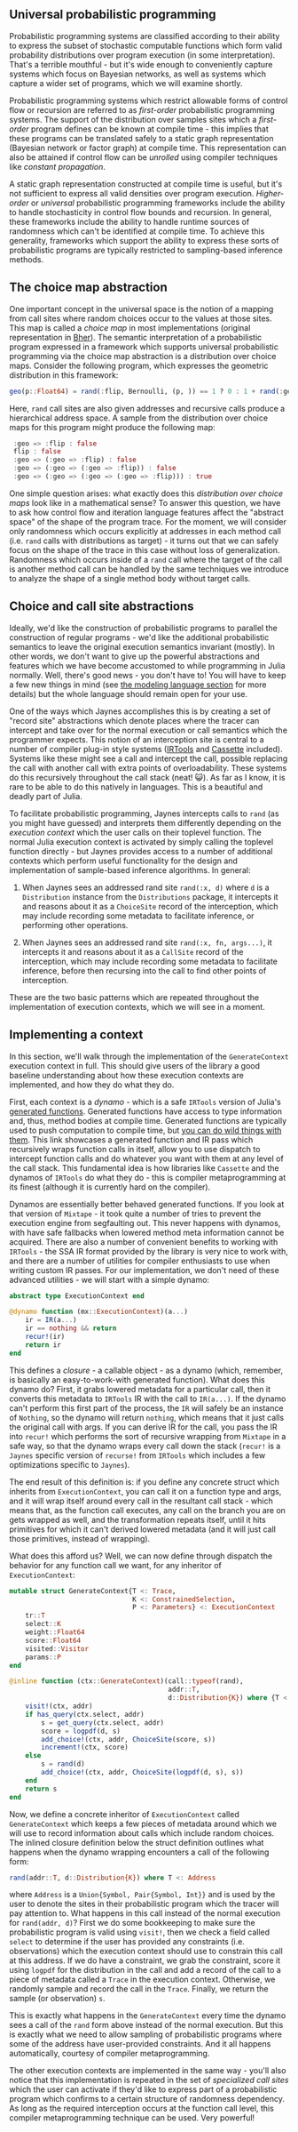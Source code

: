 ## Universal probabilistic programming

Probabilistic programming systems are classified according to their ability to express the subset of stochastic computable functions which form valid probability distributions over program execution (in some interpretation). That's a terrible mouthful - but it's wide enough to conveniently capture systems which focus on Bayesian networks, as well as systems which capture a wider set of programs, which we will examine shortly. 

Probabilistic programming systems which restrict allowable forms of control flow or recursion are referred to as _first-order_ probabilistic programming systems. The support of the distribution over samples sites which a _first-order_ program defines can be known at compile time - this implies that these programs can be translated safely to a static graph representation (Bayesian network or factor graph) at compile time. This representation can also be attained if control flow can be _unrolled_ using compiler techniques like _constant propagation_.

A static graph representation constructed at compile time is useful, but it's not sufficient to express all valid densities over program execution. _Higher-order_ or _universal_ probabilistic programming frameworks include the ability to handle stochasticity in control flow bounds and recursion. In general, these frameworks include the ability to handle runtime sources of randomness which can't be identified at compile time. To achieve this generality, frameworks which support the ability to express these sorts of probabilistic programs are typically restricted to sampling-based inference methods.

## The choice map abstraction

One important concept in the universal space is the notion of a mapping from call sites where random choices occur to the values at those sites. This map is called a _choice map_ in most implementations (original representation in [Bher](http://proceedings.mlr.press/v15/wingate11a/wingate11a.pdf)). The semantic interpretation of a probabilistic program expressed in a framework which supports universal probabilistic programming via the choice map abstraction is a distribution over choice maps. Consider the following program, which expresses the geometric distribution in this framework:

```julia
geo(p::Float64) = rand(:flip, Bernoulli, (p, )) == 1 ? 0 : 1 + rand(:geo, geo, p)
```

Here, `rand` call sites are also given addresses and recursive calls produce a hierarchical address space. A sample from the distribution over choice maps for this program might produce the following map:

```julia
 :geo => :flip : false
 flip : false
 :geo => (:geo => :flip) : false
 :geo => (:geo => (:geo => :flip)) : false
 :geo => (:geo => (:geo => (:geo => :flip))) : true
```

One simple question arises: what exactly does this _distribution over choice maps_ look like in a mathematical sense? To answer this question, we have to ask how control flow and iteration language features affect the "abstract space" of the shape of the program trace. For the moment, we will consider only randomness which occurs explicitly at addresses in each method call (i.e. `rand` calls with distributions as target) - it turns out that we can safely focus on the shape of the trace in this case without loss of generalization. Randomness which occurs inside of a `rand` call where the target of the call is another method call can be handled by the same techniques we introduce to analyze the shape of a single method body without target calls.

## Choice and call site abstractions

Ideally, we'd like the construction of probabilistic programs to parallel the construction of regular programs - we'd like the additional probabilistic semantics to leave the original execution semantics invariant (mostly). In other words, we don't want to give up the powerful abstractions and features which we have become accustomed to while programming in Julia normally. Well, there's good news - you don't have to! You will have to keep a few new things in mind (see [the modeling language section](modeling_lang.md) for more details) but the whole language should remain open for your use.

One of the ways which Jaynes accomplishes this is by creating a set of "record site" abstractions which denote places where the tracer can intercept and take over for the normal execution or call semantics which the programmer expects. This notion of an interception site is central to a number of compiler plug-in style systems ([IRTools](https://github.com/FluxML/IRTools.jl) and [Cassette](https://github.com/jrevels/Cassette.jl) included). Systems like these might see a call and intercept the call, possible replacing the call with another call with extra points of overloadability. These systems do this recursively throughout the call stack (neat! 😺). As far as I know, it is rare to be able to do this natively in languages. This is a beautiful and deadly part of Julia.

To facilitate probabilistic programming, Jaynes intercepts calls to `rand` (as you might have guessed) and interprets them differently depending on the _execution context_ which the user calls on their toplevel function. The normal Julia execution context is activated by simply calling the toplevel function directly - but Jaynes provides access to a number of additional contexts which perform useful functionality for the design and implementation of sample-based inference algorithms. In general:

1. When Jaynes sees an addressed rand site `rand(:x, d)` where `d` is a `Distribution` instance from the `Distributions` package, it intercepts it and reasons about it as a `ChoiceSite` record of the interception, which may include recording some metadata to facilitate inference, or performing other operations.

2. When Jaynes sees an addressed rand site `rand(:x, fn, args...)`, it intercepts it and reasons about it as a `CallSite` record of the interception, which may include recording some metadata to facilitate inference, before then recursing into the call to find other points of interception.

These are the two basic patterns which are repeated throughout the implementation of execution contexts, which we will see in a moment.

## Implementing a context

In this section, we'll walk through the implementation of the `GenerateContext` execution context in full. This should give users of the library a good baseline understanding about how these execution contexts are implemented, and how they do what they do.

First, each context is a _dynamo_ - which is a safe `IRTools` version of Julia's [generated functions](https://docs.julialang.org/en/v1/manual/metaprogramming/#Generated-functions-1). Generated functions have access to type information and, thus, method bodies at compile time. Generated functions are typically used to push computation to compile time, but [you can do wild things with them](https://github.com/femtomc/Mixtape.jl/blob/937068b7fd1ead7dbbc9837903cf52d0ab3a48c8/src/Mixtape.jl#L42-L57). This link showcases a generated function and IR pass which recursively wraps function calls in itself, allow you to use dispatch to intercept function calls and do whatever you want with them at any level of the call stack. This fundamental idea is how libraries like `Cassette` and the dynamos of `IRTools` do what they do - this is compiler metaprogramming at its finest (although it is currently hard on the compiler).

Dynamos are essentially better behaved generated functions. If you look at that version of `Mixtape` - it took quite a number of tries to prevent the execution engine from segfaulting out. This never happens with dynamos, with have safe fallbacks when lowered method meta information cannot be acquired. There are also a number of convenient benefits to working with `IRTools` - the SSA IR format provided by the library is very nice to work with, and there are a number of utilities for compiler enthusiasts to use when writing custom IR passes. For our implementation, we don't need of these advanced utilities - we will start with a simple dynamo:

```julia
abstract type ExecutionContext end

@dynamo function (mx::ExecutionContext)(a...)
    ir = IR(a...)
    ir == nothing && return
    recur!(ir)
    return ir
end
```

This defines a _closure_ - a callable object - as a dynamo (which, remember, is basically an easy-to-work-with generated function). What does this dynamo do? First, it grabs lowered metadata for a particular call, then it converts this metadata to `IRTools` IR with the call to `IR(a...)`. If the dynamo can't perform this first part of the process, the `IR` will safely be an instance of `Nothing`, so the dynamo will return `nothing`, which means that it just calls the original call with args. If you can derive IR for the call, you pass the IR into `recur!` which performs the sort of recursive wrapping from `Mixtape` in a safe way, so that the dynamo wraps every call down the stack (`recur!` is a `Jaynes` specific version of `recurse!` from `IRTools` which includes a few optimizations specific to `Jaynes`).

The end result of this definition is: if you define any concrete struct which inherits from `ExecutionContext`, you can call it on a function type and args, and it will wrap itself around every call in the resultant call stack - which means that, as the function call executes, any call on the branch you are on gets wrapped as well, and the transformation repeats itself, until it hits primitives for which it can't derived lowered metadata (and it will just call those primitives, instead of wrapping).

What does this afford us? Well, we can now define through dispatch the behavior for any function call we want, for any inheritor of `ExecutionContext`:

```julia
mutable struct GenerateContext{T <: Trace, 
                               K <: ConstrainedSelection, 
                               P <: Parameters} <: ExecutionContext
    tr::T
    select::K
    weight::Float64
    score::Float64
    visited::Visitor
    params::P
end

@inline function (ctx::GenerateContext)(call::typeof(rand), 
                                        addr::T, 
                                        d::Distribution{K}) where {T <: Address, K}
    visit!(ctx, addr)
    if has_query(ctx.select, addr)
        s = get_query(ctx.select, addr)
        score = logpdf(d, s)
        add_choice!(ctx, addr, ChoiceSite(score, s))
        increment!(ctx, score)
    else
        s = rand(d)
        add_choice!(ctx, addr, ChoiceSite(logpdf(d, s), s))
    end
    return s
end
```

Now, we define a concrete inheritor of `ExecutionContext` called `GenerateContext` which keeps a few pieces of metadata around which we will use to record information about calls which include random choices. The inlined closure definition below the struct definition outlines what happens when the dynamo wrapping encounters a call of the following form:

```julia
rand(addr::T, d::Distribution{K}) where T <: Address
```

where `Address` is a `Union{Symbol, Pair{Symbol, Int}}` and is used by the user to denote the sites in their probabilistic program which the tracer will pay attention to. What happens in this call instead of the normal execution for `rand(addr, d)`? First we do some bookkeeping to make sure the probabilistic program is valid using `visit!`, then we check a field called `select` to determine if the user has provided any constraints (i.e. observations) which the execution context should use to constrain this call at this address. If we do have a constraint, we grab the constraint, score it using `logpdf` for the distribution in the call and add a record of the call to a piece of metadata called a `Trace` in the execution context. Otherwise, we randomly sample and record the call in the `Trace`. Finally, we return the sample (or observation) `s`.

This is exactly what happens in the `GenerateContext` every time the dynamo sees a call of the `rand` form above instead of the normal execution. But this is exactly what we need to allow sampling of probabilistic programs where some of the address have user-provided constraints. And it all happens automatically, courtesy of compiler metaprogramming.

The other execution contexts are implemented in the same way - you'll also notice that this implementation is repeated in the set of _specialized call sites_ which the user can activate if they'd like to express part of a probabilistic program which confirms to a certain structure of randomness dependency. As long as the required interception occurs at the function call level, this compiler metaprogramming technique can be used. Very powerful!

